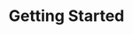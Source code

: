 ---
title: Getting Started
position_number: 1
parameters:
  - name:
    content:
content_markdown: >-
  This document describes the REST web service interface to the Teleroute
  freight exchange service. A REST API is a way to programmatically transfer
  information over the web using a predefined schema. REST was developed by the
  World Wide Web Consortium (W3C) based on a W3C standard: HTTP.


  The interface is designed to make Teleroute Freight Exchange integration
  easier for TMS/FMS developers. It provides secured access in JSON format to
  the main functions (CRUD) of the Teleroute freight exchange service.
left_code_blocks:
  - code_block: test
    title:
    language:
right_code_blocks:
  - code_block:
    title:
    language:
---